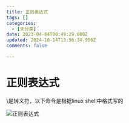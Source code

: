 ```yaml
---
title: 正则表达式
tags: []
categories:
  - [未分类]
date: 2023-04-04T00:49:29.000Z
updated: 2024-10-14T13:56:34.956Z
comments: false

---
```


<!--more-->
# 正则表达式

\是转义符，以下命令是根据linux shell中格式写的

![正则表达式](E:\markdown\图床\正则表达式.png)